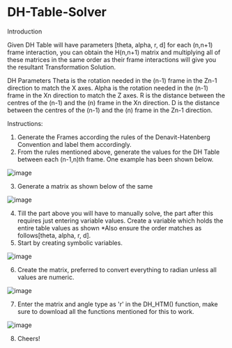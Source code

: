 # DH-Table-Solver

Introduction

Given DH Table will have parameters [theta, alpha, r, d] for each (n,n+1) frame interaction, you can obtain the H(n,n+1) matrix and multiplying all of these matrices in the same order as their frame interactions will give you the resultant Transformation Solution.

DH Parameters
Theta is the rotation needed in the (n-1) frame in the Zn-1 direction to match the X axes.
Alpha is the rotation needed in the (n-1) frame in the Xn direction to match the Z axes.
R is the distance between the centres of the (n-1) and the (n) frame in the Xn direction.
D is the distance between the centres of the (n-1) and the (n) frame in the Zn-1 direction.

Instructions:
1) Generate the Frames according the rules of the Denavit-Hatenberg Convention and label them accordingly.
2)  From the rules mentioned above, generate the values for the DH Table between each (n-1,n)th frame. One example has been shown below.

![image](https://user-images.githubusercontent.com/65887524/184589688-1f7cfc97-ab2c-43a7-a657-fa7c76697e3b.png)

3) Generate a matrix as shown below of the same 

![image](https://user-images.githubusercontent.com/65887524/184589712-463dc529-7710-4743-b52e-e284870f26c1.png)

4) Till the part above you will have to manually solve, the part after this requires just entering variable values. Create a variable which holds the entire table values as shown
*Also ensure the order matches as follows[theta, alpha, r, d].
5) Start by creating symbolic variables.

![image](https://user-images.githubusercontent.com/65887524/184589738-f6083064-c04b-4e9c-bf43-cb7e3205d75f.png)

6) Create the matrix, preferred to convert everything to radian unless all values are numeric.

![image](https://user-images.githubusercontent.com/65887524/184589766-7a25372f-3ef3-4c9d-868f-43fece99189c.png)

7) Enter the matrix and angle type as 'r' in the DH_HTM() function, make sure to download all the functions mentioned for this to work.

![image](https://user-images.githubusercontent.com/65887524/184589781-c72d5437-d1d6-4067-9683-94fe7b59f48c.png)

8) Cheers!
